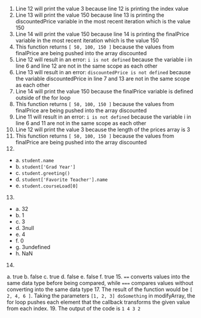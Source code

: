 1. Line 12 will print the value 3 because line 12 is printing the index value
2. Line 13 will print the value 150 because line 13 is printing the discountedPrice variable in the most recent iteration which is the value 150
3. Line 14 will print the value 150 because line 14 is printing the finalPrice variable in the most recent iteration which is the value 150
4. This function returns ```[ 50, 100, 150 ]``` because the values from finalPrice are being pushed into the array discounted
5. Line 12 will result in an error: ```i is not defined``` because the variable i in line 6 and line 12 are not in the same scope as each other
6. Line 13 will result in an error: ```discountedPrice is not defined``` because the variable discountedPrice in line 7 and 13 are not in the same scope as each other
7. Line 14 will print the value 150 because the finalPrice variable is defined outside of the for loop
8. This function returns ```[ 50, 100, 150 ]``` because the values from finalPrice are being pushed into the array discounted
9. Line 11 will result in an error: ```i is not defined``` because the variable i in line 6 and 11 are not in the same scope as each other
10. Line 12 will print the value 3 because the length of the prices array is 3
11.  This function returns ```[ 50, 100, 150 ]``` because the values from finalPrice are being pushed into the array discounted
12.
- a. ```student.name```
- b. ```student['Grad Year']```
- c. ```student.greeting()```
- d. ```student['Favorite Teacher'].name```
- e. ```student.courseLoad[0]```
13.
- a. 32
- b. 1
- c. 3
- d. 3null
- e. 4
- f. 0
- g. 3undefined
- h. NaN
 14. 
  a. true
  b. false
  c. true
  d. false
  e. false
  f. true
15. ```==``` converts values into the same data type before being compared, while ```===``` compares values without converting into the same data type
17. The result of the function would be ```[ 2, 4, 6 ]```. Taking the parameters ```[1, 2, 3] doSomething``` in modifyArray, the for loop pushes each element that the callback transforms the given value from each index.
19. The output of the code is ```1 4 3 2```

